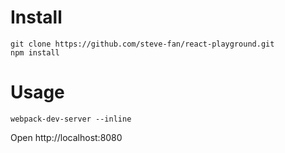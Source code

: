 # Install

```
git clone https://github.com/steve-fan/react-playground.git
npm install
```

# Usage
```
webpack-dev-server --inline
```

Open http://localhost:8080

